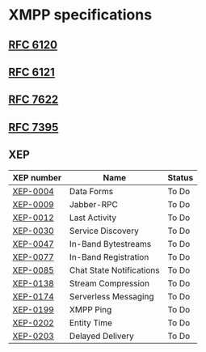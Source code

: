 # XMPP specifications

## [RFC 6120](https://datatracker.ietf.org/doc/rfc6120/)

## [RFC 6121](https://datatracker.ietf.org/doc/rfc6121/)

## [RFC 7622](https://datatracker.ietf.org/doc/rfc7622/)

## [RFC 7395](https://datatracker.ietf.org/doc/rfc7395/)

## XEP

| XEP number | Name | Status |
| ---------- | ---- | ------ |
| [XEP-0004](https://xmpp.org/extensions/xep-0004.html) | Data Forms | To Do |
| [XEP-0009](https://xmpp.org/extensions/xep-0009.html) | Jabber-RPC | To Do |
| [XEP-0012](https://xmpp.org/extensions/xep-0012.html) | Last Activity | To Do |
| [XEP-0030](https://xmpp.org/extensions/xep-0030.html) | Service Discovery | To Do |
| [XEP-0047](https://xmpp.org/extensions/xep-0047.html) | In-Band Bytestreams | To Do |
| [XEP-0077](https://xmpp.org/extensions/xep-0077.html) | In-Band Registration | To Do |
| [XEP-0085](https://xmpp.org/extensions/xep-0085.html) | Chat State Notifications | To Do |
| [XEP-0138](https://xmpp.org/extensions/xep-0138.html) | Stream Compression | To Do |
| [XEP-0174](https://xmpp.org/extensions/xep-0174.html) | Serverless Messaging | To Do |
| [XEP-0199](https://xmpp.org/extensions/xep-0199.html) | XMPP Ping | To Do |
| [XEP-0202](https://xmpp.org/extensions/xep-0202.html) | Entity Time | To Do |
| [XEP-0203](https://xmpp.org/extensions/xep-0203.html) | Delayed Delivery | To Do |

